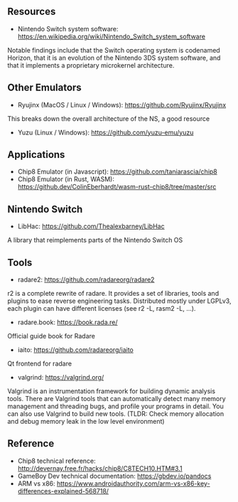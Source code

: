 ## Resources

- Nintendo Switch system software: https://en.wikipedia.org/wiki/Nintendo_Switch_system_software

Notable findings include that the Switch operating system is codenamed Horizon, that it is an evolution of the Nintendo 3DS system software, and that it implements a proprietary microkernel architecture.

## Other Emulators

- Ryujinx (MacOS / Linux / Windows): https://github.com/Ryujinx/Ryujinx

This breaks down the overall architecture of the NS, a good resource

- Yuzu (Linux / Windows): https://github.com/yuzu-emu/yuzu

## Applications

- Chip8 Emulator (in Javascript): https://github.com/taniarascia/chip8
- Chip8 Emulator (in Rust, WASM): https://github.dev/ColinEberhardt/wasm-rust-chip8/tree/master/src

## Nintendo Switch

- LibHac: https://github.com/Thealexbarney/LibHac

A library that reimplements parts of the Nintendo Switch OS

## Tools

- radare2: https://github.com/radareorg/radare2

r2 is a complete rewrite of radare. It provides a set of libraries, tools and plugins to ease reverse engineering tasks. Distributed mostly under LGPLv3, each plugin can have different licenses (see r2 -L, rasm2 -L, ...).

- radare.book: https://book.rada.re/

Official guide book for Radare

- iaito: https://github.com/radareorg/iaito

Qt frontend for radare

- valgrind: https://valgrind.org/

Valgrind is an instrumentation framework for building dynamic analysis tools. There are Valgrind tools that can automatically detect many memory management and threading bugs, and profile your programs in detail. You can also use Valgrind to build new tools. (TLDR: Check memory allocation and debug memory leak in the low level environment)

## Reference

- Chip8 technical reference: http://devernay.free.fr/hacks/chip8/C8TECH10.HTM#3.1
- GameBoy Dev technical documentation: https://gbdev.io/pandocs
- ARM vs x86: https://www.androidauthority.com/arm-vs-x86-key-differences-explained-568718/

